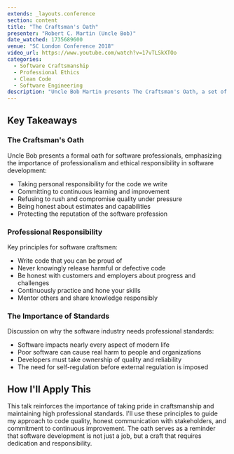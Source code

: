 ```yaml
---
extends: _layouts.conference
section: content
title: "The Craftsman's Oath"
presenter: "Robert C. Martin (Uncle Bob)"
date_watched: 1735689600
venue: "SC London Conference 2018"
video_url: https://www.youtube.com/watch?v=17vTLSkXTOo
categories:
  - Software Craftsmanship
  - Professional Ethics
  - Clean Code
  - Software Engineering
description: "Uncle Bob Martin presents The Craftsman's Oath, a set of professional commitments for software developers to uphold high standards in their craft and take responsibility for their work."
---
```


## Key Takeaways

### The Craftsman's Oath

Uncle Bob presents a formal oath for software professionals, emphasizing the importance of professionalism and ethical responsibility in software development:

- Taking personal responsibility for the code we write
- Committing to continuous learning and improvement
- Refusing to rush and compromise quality under pressure
- Being honest about estimates and capabilities
- Protecting the reputation of the software profession

### Professional Responsibility

Key principles for software craftsmen:

- Write code that you can be proud of
- Never knowingly release harmful or defective code
- Be honest with customers and employers about progress and challenges
- Continuously practice and hone your skills
- Mentor others and share knowledge responsibly

### The Importance of Standards

Discussion on why the software industry needs professional standards:

- Software impacts nearly every aspect of modern life
- Poor software can cause real harm to people and organizations
- Developers must take ownership of quality and reliability
- The need for self-regulation before external regulation is imposed

## How I'll Apply This

This talk reinforces the importance of taking pride in craftsmanship and maintaining high professional standards. I'll use these principles to guide my approach to code quality, honest communication with stakeholders, and commitment to continuous improvement. The oath serves as a reminder that software development is not just a job, but a craft that requires dedication and responsibility.
